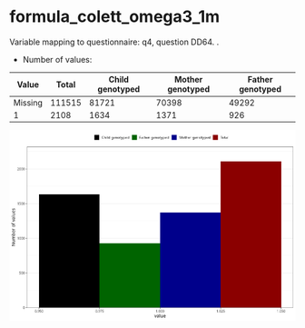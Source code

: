 # formula_colett_omega3_1m
Variable mapping to questionnaire: q4, question DD64.
.
- Number of values:

| Value | Total | Child genotyped | Mother genotyped | Father genotyped |
| ----- | ----- | --------------- | ---------------- | ---------------- |
| Missing | 111515 | 81721 | 70398 | 49292 |
| 1 | 2108 | 1634 | 1371 |926 |



![](formula_colett_omega3_1m_n.png)



